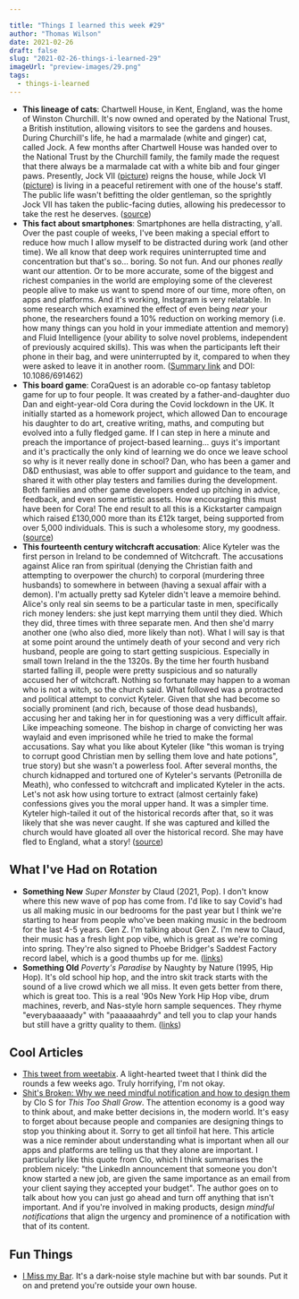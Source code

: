 ```yaml
---

title: "Things I learned this week #29"
author: "Thomas Wilson"
date: 2021-02-26
draft: false
slug: "2021-02-26-things-i-learned-29"
imageUrl: "preview-images/29.png"
tags:
  - things-i-learned
---
```


- **This lineage of cats**: Chartwell House, in Kent, England, was the home of Winston Churchill. It's now owned and operated by the National Trust, a British institution, allowing visitors to see the gardens and houses. During Churchill's life, he had a marmalade (white and ginger) cat, called Jock. A few months after Chartwell House was handed over to the National Trust by the Churchill family, the family made the request that there always be a marmalade cat with a white bib and four ginger paws. Presently, Jock VII ([picture](https://nt.global.ssl.fastly.net/images/1431875523698-8.jpg&crop=16:7)) reigns the house, while Jock VI ([picture](https://nt.global.ssl.fastly.net/images/1431772588870-jock-on-steps-website-size.jpg&crop=16:7)) is living in a peaceful retirement with one of the house's staff. The public life wasn't befitting the older gentleman, so the sprightly Jock VII has taken the public-facing duties, allowing his predecessor to take the rest he deserves. ([source](https://www.nationaltrust.org.uk/chartwell/features/jock-vii-of-chartwell))
- **This fact about smartphones**: Smartphones are hella distracting, y'all. Over the past couple of weeks, I've been making a special effort to reduce how much I allow myself to be distracted during work (and other time). We all know that deep work requires uninterrupted time and concentration but that's so... boring. So not fun. And our phones _really_ want our attention. Or to be more accurate, some of the biggest and richest companies in the world are employing some of the cleverest people alive to make us want to spend more of our time, more often, on apps and platforms. And it's working, Instagram is very relatable. In some research which examined the effect of even being _near_ your phone, the researchers found a 10% reduction on working memory (i.e. how many things can you hold in your immediate attention and memory) and Fluid Intelligence (your ability to solve novel problems, independent of previously acquired skills). This was when the participants left their phone in their bag, and were uninterrupted by it, compared to when they were asked to leave it in another room. ([Summary link](https://www.sciencedaily.com/releases/2017/06/170623133039.htm) and DOI: 10.1086/691462)
- **This board game**: CoraQuest is an adorable co-op fantasy tabletop game for up to four people. It was created by a father-and-daughter duo Dan and eight-year-old Cora during the Covid lockdown in the UK. It initially started as a homework project, which allowed Dan to encourage his daughter to do art, creative writing, maths, and computing but evolved into a fully fledged game. If I can step in here a minute and preach the importance of project-based learning... guys it's important and it's practically the only kind of learning we do once we leave school so why is it never really done in school? Dan, who has been a gamer and D&D enthusiast, was able to offer support and guidance to the team, and shared it with other play testers and families during the development. Both families and other game developers ended up pitching in advice, feedback, and even some artistic assets. How encouraging this must have been for Cora! The end result to all this is a Kickstarter campaign which raised £130,000 more than its £12k target, being supported from over 5,000 individuals. This is such a wholesome story, my goodness. ([source](https://www.dicebreaker.com/games/coraquest/news/coraquest-board-game-kickstarter))
- **This fourteenth century witchcraft accusation**: Alice Kyteler was the first person in Ireland to be condemned of Witchcraft. The accusations against Alice ran from spiritual (denying the Christian faith and attempting to overpower the church) to corporal (murdering three husbands) to somewhere in between (having a sexual affair with a demon). I'm actually pretty sad Kyteler didn't leave a memoire behind. Alice's only real sin seems to be a particular taste in men, specifically rich money lenders: she just kept marrying them until they died. Which they did, three times with three separate men. And then she'd marry another one (who also died, more likely than not). What I will say is that at some point around the untimely death of your second and very rich husband, people are going to start getting suspicious. Especially in small town Ireland in the the 1320s. By the time her fourth husband started falling ill, people were pretty suspicious and so naturally accused her of witchcraft. Nothing so fortunate may happen to a woman who is not a witch, so the church said. What followed was a protracted and political attempt to convict Kyteler. Given that she had become so socially prominent (and rich, because of those dead husbands), accusing her and taking her in for questioning was a very difficult affair. Like impeaching someone. The bishop in charge of convicting her was waylaid and even imprisoned while he tried to make the formal accusations. Say what you like about Kyteler (like "this woman is trying to corrupt good Christian men by selling them love and hate potions", true story) but she wasn't a powerless fool. After several months, the church kidnapped and tortured one of Kyteler's servants (Petronilla de Meath), who confessed to witchcraft and implicated Kyteler in the acts. Let's not ask how using torture to extract (almost certainly fake) confessions gives you the moral upper hand. It was a simpler time. Kyteler high-tailed it out of the historical records after that, so it was likely that she was never caught. If she was captured and killed the church would have gloated all over the historical record. She may have fled to England, what a story! ([source](https://en.wikipedia.org/wiki/Alice_Kyteler))

## What I've Had on Rotation

- **Something New** _Super Monster_ by Claud (2021, Pop). I don't know where this new wave of pop has come from. I'd like to say Covid's had us all making music in our bedrooms for the past year but I think we're starting to hear from people who've been making music in the bedroom for the last 4-5 years. Gen Z. I'm talking about Gen Z. I'm new to Claud, their music has a fresh light pop vibe, which is great as we're coming into spring. They're also signed to Phoebe Bridger's Saddest Factory record label, which is a good thumbs up for me. ([links](https://songwhip.com/claud-3/super-monster))
- **Something Old** _Poverty's Paradise_ by Naughty by Nature (1995, Hip Hop). It's old school hip hop, and the intro skit track starts with the sound of a live crowd which we all miss. It even gets better from there, which is great too. This is a real '90s New York Hip Hop vibe, drum machines, reverb, and Nas-style horn sample sequences. They rhyme "everybaaaaady" with "paaaaaahrdy" and tell you to clap your hands but still have a gritty quality to them. ([links](https://songwhip.com/naughty-by-nature/povertys-paradise))

## Cool Articles

- [This tweet from weetabix](https://twitter.com/weetabix/status/1359074254789165059?s=20). A light-hearted tweet that I think did the rounds a few weeks ago. Truly horrifying, I'm not okay.
- [Shit's Broken: Why we need mindful notification and how to design them](https://thistooshallgrow.com/blog/mindful-notifications/) by Clo S for _This Too Shall Grow_. The attention economy is a good way to think about, and make better decisions in, the modern world. It's easy to forget about because people and companies are designing things to stop you thinking about it. Sorry to get all tinfoil hat here. This article was a nice reminder about understanding what is important when all our apps and platforms are telling us that they alone are important. I particularly like this quote from Clo, which I think summarises the problem nicely: "the LinkedIn announcement that someone you don't know started a new job, are given the same importance as an email from your client saying they accepted your budget". The author goes on to talk about how you can just go ahead and turn off anything that isn't important. And if you're involved in making products, design _mindful notifications_ that align the urgency and prominence of a notification with that of its content.

## Fun Things

- [I Miss my Bar](http://imissmybar.com/?utm_source=densediscovery&utm_medium=email&utm_campaign=newsletter-issue-126). It's a dark-noise style machine but with bar sounds. Put it on and pretend you're outside your own house.
